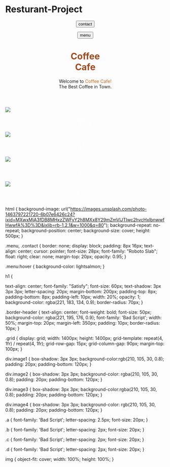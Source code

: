 # Resturant-Project

<!DOCTYPE html>
<html lang="en">
<head>
    <meta charset="UTF-8">
    <meta name="viewport" content="width=device-width, initial-scale=1.0">
   <link href="./ResturantPro.CSS" type="text/css" rel="stylesheet"> 
   <link rel="preconnect" href="https://fonts.gstatic.com">
<link href="https://fonts.googleapis.com/css2?family=Roboto+Slab&display=swap" rel="stylesheet">
<link rel="preconnect" href="https://fonts.gstatic.com">
<link href="https://fonts.googleapis.com/css2?family=Satisfy&display=swap" rel="stylesheet">
<link rel="preconnect" href="https://fonts.gstatic.com">
<link href="https://fonts.googleapis.com/css2?family=Bad+Script&display=swap" rel="stylesheet">
   <title>Document</title>
   </head>
   <header>
    <div>
      <p>
        <button class="menu">contact</button>
      </p>
      <p>
        <button class="contact menu">menu</button>
      </p>
  </div>
       <h1 style="color:rgb(160, 74, 31)">Coffee <br>Cafe</h1>
       
   <div class="border-header">Welcome to <span style="color:chocolate">Coffee Cafe!</span> <br> The Best Coffee in Town.</div>
   </header>
   <main>
 <body>


<div class="grid">
 <div class="image1 a"><img src="https://www.caffesociety.co.uk/assets/recipe-images/latte-small.jpg">
<p style="text-align: center; color: white;">Cappuccino <br> $4.95</p>
</div>

 <div class="image2 b"><img src="https://www.acouplecooks.com/wp-content/uploads/2019/03/Coffee-Cold-Brew-004s.jpg">
  <p style="text-align: center; color: white;">Cold Brew <br> $3.95</p>
</div>

 <div class="image3 c"><img src="https://bakingmischief.com/wp-content/uploads/2019/12/caramel-latte-image-square.jpg">
  <p style="text-align: center; color: white;">Caramel Latte <br> $3.25</p>
</div>

 <div class="image4 d"><img src="https://images.immediate.co.uk/production/volatile/sites/30/2020/08/chai-latte-4e5fe2f.jpg?quality=90&webp=true&resize=440,400">
  <p style="text-align: center; color: white;">Chai Tea Latte <br> $5.75</p>
</div>

</div>
  
</body>
 </main>
</html>

 html {
    background-image: url("https://images.unsplash.com/photo-1463797221720-6b07e6426c24?ixid=MXwxMjA3fDB8MHxzZWFyY2h8MXx8Y29mZmVlJTIwc2hvcHxlbnwwfHwwfA%3D%3D&ixlib=rb-1.2.1&w=1000&q=80");
    background-repeat: no-repeat;
    background-position: center;
    background-size: cover;
    height: 500px;
}

.menu, .contact {
    border: none;
    display: block;
    padding: 8px 16px;
    text-align: center;
    cursor: pointer;
    font-size: 28px;
    font-family: "Roboto Slab";
    float: right;
    clear: none;
    margin-top: 20px;
    opacity: 0.95;
}

.menu:hover {
    background-color: lightsalmon;
}

h1 {

text-align: center;
font-family: "Satisfy";
font-size: 60px;
text-shadow: 3px 3px 3px;
letter-spacing: 20px;
margin-bottom: 200px;
padding-top: 8px;
padding-bottom: 8px;
padding-left: 10px;
width: 20%;
opacity: 1;
background-color: rgba(221, 183, 134, 0.9);
border-radius: 70px;
}




.border-header {
    text-align: center;
    font-weight: bold;
    font-size: 50px;
    background-color: rgba(221, 195, 176, 0.9);
    font-family: 'Bad Script';
    width: 50%;
    margin-top: 20px;
    margin-left: 350px;
    padding: 10px;
    border-radius: 10px;
}

.grid {
    display: grid;
    width: 1400px;
    height: 1400px;
    grid-template: repeat(4, 1fr) / repeat(4, 1fr);
    grid-row-gap: 15px;
    grid-column-gap: 90px;
    margin-top: 100px;
}

div.image1  {
box-shadow: 3px 3px;
background-color:rgb(210, 105, 30, 0.8);
padding: 20px;
padding-bottom: 120px;
}

div.image2 {
box-shadow: 3px 3px;
background-color: rgba(210, 105, 30, 0.8);
padding: 20px;
padding-bottom: 120px;
}

div.image3 {
box-shadow: 3px 3px;
background-color:rgba(210, 105, 30, 0.8);
padding: 20px;
padding-bottom: 120px;
}

div.image4 {
box-shadow: 3px 3px;
background-color: rgb(210, 105, 30, 0.8);
padding: 20px;
padding-bottom: 120px;
}


.a {
font-family: 'Bad Script';
letter-spacing: 2.5px;
font-size: 20px;
}

.b {
 font-family: 'Bad Script';
 letter-spacing: 2px;
font-size: 20px;
}

.c {
font-family: 'Bad Script';
letter-spacing: 2px;
font-size: 20px;
}

.d {
font-family: 'Bad Script';
letter-spacing: 2px;
font-size: 20px;
}


img {
    object-fit: cover;
    width: 100%;
    height: 100%;
}



